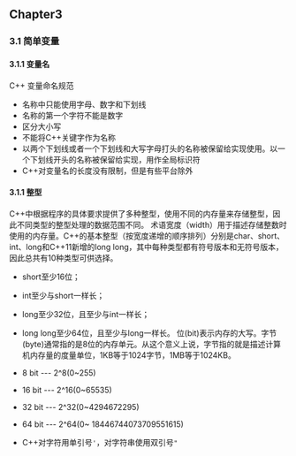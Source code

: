 ## Chapter3

### 3.1 简单变量
#### 3.1.1 变量名
C++ 变量命名规范
- 名称中只能使用字母、数字和下划线
- 名称的第一个字符不能是数字
- 区分大小写
- 不能将C++关键字作为名称
- 以两个下划线或者一个下划线和大写字母打头的名称被保留给实现使用。以一个下划线开头的名称被保留给实现，用作全局标识符
- C++对变量名的长度没有限制，但是有些平台除外
#### 3.1.1 整型
C++中根据程序的具体要求提供了多种整型，使用不同的内存量来存储整型，因此不同类型的整型处理的数据范围不同。
术语宽度（width）用于描述存储整数时使用的内存量。C++的基本整型（按宽度递增的顺序排列）分别是char、short、
int、long和C++11新增的long long，其中每种类型都有符号版本和无符号版本，因此总共有10种类型可供选择。
- short至少16位；
- int至少与short一样长；
- long至少32位，且至少与int一样长；
- long long至少64位，且至少与long一样长。
位(bit)表示内存的大写。字节(byte)通常指的是8位的内存单元。从这个意义上说，字节指的就是描述计算机内存量的度量单位，1KB等于1024字节，1MB等于1024KB。
- 8 bit --- 2^8(0~255)
- 16 bit --- 2^16(0~65535)
- 32 bit --- 2^32(0~4294672295)
- 64 bit --- 2^64(0~ 18446744073709551615)

- C++对字符用单引号`'`，对字符串使用双引号`"`
